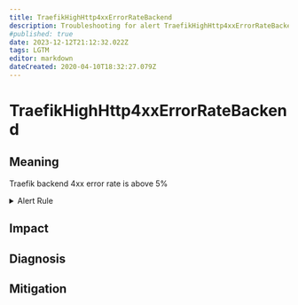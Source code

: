 ```yaml
---
title: TraefikHighHttp4xxErrorRateBackend
description: Troubleshooting for alert TraefikHighHttp4xxErrorRateBackend
#published: true
date: 2023-12-12T21:12:32.022Z
tags: LGTM
editor: markdown
dateCreated: 2020-04-10T18:32:27.079Z
---
```


# TraefikHighHttp4xxErrorRateBackend

## Meaning
[//]: # "Short paragraph that explains what the alert means"
Traefik backend 4xx error rate is above 5%

<details>
  <summary>Alert Rule</summary>

  ```yaml
alert: TraefikHighHttp4xxErrorRateBackend
expr: sum(rate(traefik_backend_requests_total{code=~"4.*"}[3m])) by (backend) / sum(rate(traefik_backend_requests_total[3m])) by (backend) * 100 > 5
for: 1m
labels:
    severity: critical
annotations:
    summary: Traefik high HTTP 4xx error rate backend (instance {{ $labels.instance }})
    description: |-
        Traefik backend 4xx error rate is above 5%
          VALUE = {{ $value }}
          LABELS = {{ $labels }}
    runbook: https://github.com/srerun/prometheus-alerts/content/runbooks/TraefikHighHttp4xxErrorRateBackend

  ```
</details>


## Impact
[//]: # "What could / will happen if the alert is not addressed"



## Diagnosis
[//]: # "Steps to take to identify the cause of the problem"



## Mitigation
[//]: # "The steps necessary to resolve the alert"
